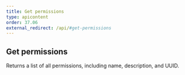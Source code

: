 ```yaml
---
title: Get permissions
type: apicontent
order: 37.06
external_redirect: /api/#get-permissions
---
```


## Get permissions

Returns a list of all permissions, including name, description, and UUID.


